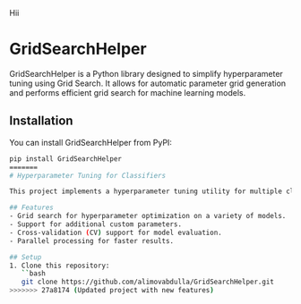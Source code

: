 Hii
# GridSearchHelper

GridSearchHelper is a Python library designed to simplify hyperparameter tuning using Grid Search. It allows for automatic parameter grid generation and performs efficient grid search for machine learning models. 

## Installation

You can install GridSearchHelper from PyPI:

```bash
pip install GridSearchHelper
=======
# Hyperparameter Tuning for Classifiers

This project implements a hyperparameter tuning utility for multiple classifiers using `GridSearchCV` from `sklearn`. The supported classifiers include Random Forest, Gradient Boosting, AdaBoost, SVM, K-Nearest Neighbors, Logistic Regression, Decision Trees, Naive Bayes, MLP, and more.

## Features
- Grid search for hyperparameter optimization on a variety of models.
- Support for additional custom parameters.
- Cross-validation (CV) support for model evaluation.
- Parallel processing for faster results.

## Setup
1. Clone this repository:
   ``bash
   git clone https://github.com/alimovabdulla/GridSearchHelper.git
>>>>>>> 27a8174 (Updated project with new features)
